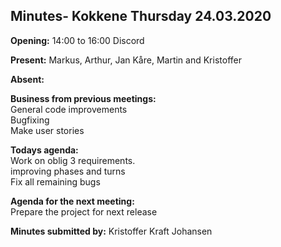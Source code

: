 ## Minutes- Kokkene Thursday 24.03.2020
**Opening:**
14:00 to 16:00 Discord

**Present:**
Markus, Arthur, Jan Kåre,  Martin and Kristoffer 

**Absent:**

**Business from previous meetings:**\
    General code improvements\
    Bugfixing\
    Make user stories
	
**Todays agenda:**\
    Work on oblig 3 requirements.\
    improving phases and turns\
    Fix all remaining bugs

**Agenda for the next meeting:**\
    Prepare the project for next release

**Minutes submitted by:**
Kristoffer Kraft Johansen